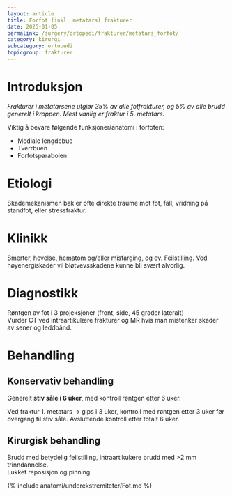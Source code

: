 ```yaml
---
layout: article
title: Forfot (inkl. metatars) frakturer
date: 2025-01-05
permalink: /surgery/ortopedi/frakturer/metatars_forfot/
category: kirurgi
subcategory: ortopedi
topicgroup: frakturer
---
```


# Introduksjon

*Frakturer i metatarsene utgjør 35% av alle fotfrakturer, og 5% av alle brudd generelt i kroppen. Mest vanlig er fraktur i 5\. metatars.*

Viktig å bevare følgende funksjoner/anatomi i forfoten:

* Mediale lengdebue  
* Tverrbuen  
* Forfotsparabolen

# Etiologi

Skademekanismen bak er ofte direkte traume mot fot, fall, vridning på standfot, eller stressfraktur.

# Klinikk

Smerter, hevelse, hematom og/eller misfarging, og ev. Feilstilling. Ved høyenergiskader vil bløtvevsskadene kunne bli svært alvorlig.

# Diagnostikk

Røntgen av fot i 3 projeksjoner (front, side, 45 grader lateralt)  
Vurder CT ved intraartikulære frakturer og MR hvis man mistenker skader av sener og leddbånd.

# Behandling

## Konservativ behandling

Generelt **stiv såle i 6 uker**, med kontroll røntgen etter 6 uker.

Ved fraktur 1\. metatars → gips i 3 uker, kontroll med røntgen etter 3 uker før overgang til stiv såle. Avsluttende kontroll etter totalt 6 uker.

## Kirurgisk behandling

Brudd med betydelig feilstilling, intraartikulære brudd med \>2 mm trinndannelse.  
Lukket reposisjon og pinning.

{% include anatomi/underekstremiteter/Fot.md %}